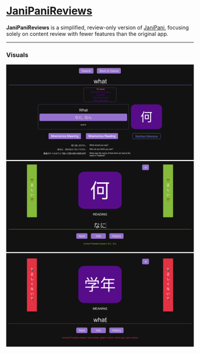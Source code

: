 # [JaniPaniReviews](https://philurame.github.io/JaniPaniReviews/)

**JaniPaniReviews** is a simplified, review-only version of [JaniPani](https://github.com/philurame/JaniPani), focusing solely on content review with fewer features than the original app.

---

### Visuals
![alt text](extras/info.png)
![alt text](extras/correct.png)
![alt text](extras/incorrect.png)